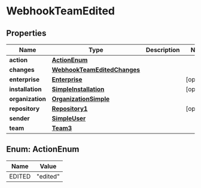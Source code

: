 

# WebhookTeamEdited


## Properties

| Name | Type | Description | Notes |
|------------ | ------------- | ------------- | -------------|
|**action** | [**ActionEnum**](#ActionEnum) |  |  |
|**changes** | [**WebhookTeamEditedChanges**](WebhookTeamEditedChanges.md) |  |  |
|**enterprise** | [**Enterprise**](Enterprise.md) |  |  [optional] |
|**installation** | [**SimpleInstallation**](SimpleInstallation.md) |  |  [optional] |
|**organization** | [**OrganizationSimple**](OrganizationSimple.md) |  |  |
|**repository** | [**Repository1**](Repository1.md) |  |  [optional] |
|**sender** | [**SimpleUser**](SimpleUser.md) |  |  |
|**team** | [**Team3**](Team3.md) |  |  |



## Enum: ActionEnum

| Name | Value |
|---- | -----|
| EDITED | &quot;edited&quot; |



